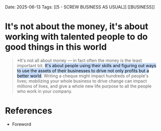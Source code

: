Date: 2025-06-13
Tags: [[5 - SCREW BUSINESS AS USUAL]] [[BUSINESS]]


# It's not about the money, it's about working with talented people to do good things in this world

>*It's not all about money — in fact often the money is the least important bit. <mark style="background: #ADCCFFA6;">It's about people using their skills and figuring out ways to use the assets of their businesses to drive not only profits but a better world</mark>. Writing a cheque might impact hundreds of people's lives; mobilizing your whole business to drive change can impact millions of lives, and give a whole new life purpose to all the people who work in your company.
# References
- Foreword
 